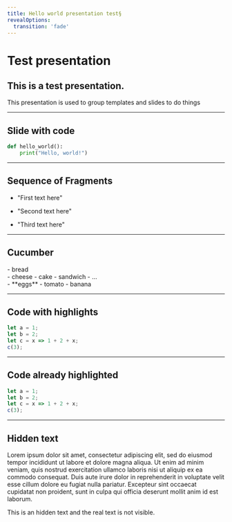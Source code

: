 ```yaml
---
title: Hello world presentation test§
revealOptions:
  transition: 'fade'
---
```


# Test presentation
## This is a test presentation.

This presentation is used to group templates and slides to
do things

---

## Slide with code

```python
def hello_world():
    print("Hello, world!")
```

---

## Sequence of Fragments

- "First text here" 
<!-- .element class="fragment fade-left" data-fragment-index="1" -->

- "Second text here" 
<!-- .element class="fragment shrink" data-fragment-index="2" -->

- "Third text here" 
<!-- .element: class="fragment shrink" data-fragment-index="2" -->

---

## Cucumber

<div class="fragment" data-fragment-index="2">
- bread
</div>
<div class="fragment" data-fragment-index="1">
- cheese
     - cake
     - sandwich
     - ...
</div>
<div class="fragment" data-fragment-index="3">
- **eggs**
    - tomato
    - banana
</div>

---

## Code with highlights

```js [3|4]
let a = 1;
let b = 2;
let c = x => 1 + 2 + x;
c(3);
```

---

## Code already highlighted

```js [|1-2|3|4]
let a = 1;
let b = 2;
let c = x => 1 + 2 + x;
c(3);
```
<!-- .element: class="fragment fade" data-fragment-index="0" -->

---

## Hidden text

Lorem ipsum dolor sit amet, consectetur adipiscing elit, sed do eiusmod tempor incididunt ut labore et dolore magna aliqua. Ut enim ad minim veniam, quis nostrud exercitation ullamco laboris nisi ut aliquip ex ea commodo consequat. Duis aute irure dolor in reprehenderit in voluptate velit esse cillum dolore eu fugiat nulla pariatur. Excepteur sint occaecat cupidatat non proident, sunt in culpa qui officia deserunt mollit anim id est laborum.
<!-- .element: style="display: none" -->

This is an hidden text and the real text is not visible.
<!-- .element: class="fragment" data-fragment-index="0" -->